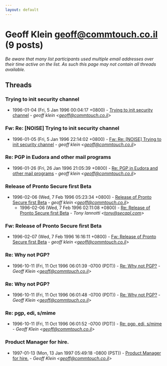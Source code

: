 ```yaml
---
layout: default
---
```


# Geoff Klein <geoff@commtouch.co.il> (9 posts)

_Be aware that many list participants used multiple email addresses over their time active on the list. As such this page may not contain all threads available._

## Threads

### Trying to init security channel
+ 1996-01-04 (Fri, 5 Jan 1996 00:04:17 +0800) - [Trying to init security channel](/archive/1996/01/e173a16ef4fc3e8ea73a4e2f7383b0826b2112be3b4dc0f3f55ce06c1c4f465e) - _geoff klein \<geoff@commtouch.co.il\>_

### Fw: Re: [NOISE] Trying to init security channel
+ 1996-01-05 (Fri, 5 Jan 1996 22:14:02 +0800) - [Fw: Re: [NOISE] Trying to init security channel](/archive/1996/01/cb34fb8f5270a2e67f214f334ae65109a386665e839716c48e929ca8ef919c43) - _geoff klein \<geoff@commtouch.co.il\>_

### Re: PGP in Eudora and other mail programs
+ 1996-01-26 (Fri, 26 Jan 1996 21:05:39 +0800) - [Re: PGP in Eudora and other mail programs](/archive/1996/01/05867bfdbc346f104d90234f951c90b0ba936e341247cc2b58373471d9b8dbd0) - _geoff klein \<geoff@commtouch.co.il\>_

### Release of Pronto Secure first Beta
+ 1996-02-06 (Wed, 7 Feb 1996 05:23:34 +0800) - [Release of Pronto Secure first Beta](/archive/1996/02/95afe2443bbfa36fc80e7c934d4bd88e1ec2117643470003e457d245812c7ac5) - _geoff klein \<geoff@commtouch.co.il\>_
  + 1996-02-06 (Wed, 7 Feb 1996 02:11:08 +0800) - [Re: Release of Pronto Secure first Beta](/archive/1996/02/8afb7dca3b85d9f9a6146910b25c7a75e095a377e3a45c2ed731fa40a16b3985) - _Tony Iannotti \<tony@secapl.com\>_

### Fw: Release of Pronto Secure first Beta
+ 1996-02-07 (Wed, 7 Feb 1996 16:16:11 +0800) - [Fw: Release of Pronto Secure first Beta](/archive/1996/02/97135f4cdc0daf24f6b0b2648709a85854fedf9fdaf40402037f810ffe937a50) - _geoff klein \<geoff@commtouch.co.il\>_

### Re: Why not PGP?
+ 1996-10-11 (Fri, 11 Oct 1996 06:01:39 -0700 (PDT)) - [Re: Why not PGP?](/archive/1996/10/787df0118e496c64391442ebe36f5cdfc6680184c8c4f096b29fc9ce42d081a9) - _Geoff Klein \<geoff@commtouch.co.il\>_

### Re: Why not PGP?
+ 1996-10-11 (Fri, 11 Oct 1996 06:01:48 -0700 (PDT)) - [Re: Why not PGP?](/archive/1996/10/7df186208dfeb5b429f977f51a4352035a3ee18bbf97bd79cd983d80572427cc) - _Geoff Klein \<geoff@commtouch.co.il\>_

### Re: pgp, edi, s/mime
+ 1996-10-11 (Fri, 11 Oct 1996 06:01:52 -0700 (PDT)) - [Re: pgp, edi, s/mime](/archive/1996/10/a1afc780bd3dc8d7d9baa88ba35bf367c518c70a9bccd108c16c04185baa8dec) - _Geoff Klein \<geoff@commtouch.co.il\>_

### Product Manager for hire.
+ 1997-01-13 (Mon, 13 Jan 1997 05:49:18 -0800 (PST)) - [Product Manager for hire.](/archive/1997/01/0c6cfc224385586c0f3be59597acd08b2b3c4146ce05561366789bddea84a8cb) - _Geoff Klein \<geoff@commtouch.co.il\>_


